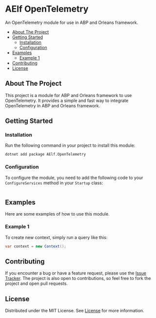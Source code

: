 # AElf OpenTelemetry

An OpenTelemetry module for use in ABP and Orleans framework.

- [About The Project](#about-the-project)
- [Getting Started](#getting-started)
  - [Installation](#installation)
  - [Configuration](#configuration)
- [Examples](#examples)
  - [Example 1](#example-1)
- [Contributing](#contributing)
- [License](#license)

## About The Project

This project is a module for ABP and Orleans framework to use OpenTelemetry. It provides a simple and fast way to integrate OpenTelemetry in ABP and Orleans framework.

## Getting Started

### Installation

Run the following command in your project to install this module:

```sh
dotnet add package AElf.OpenTelemetry
```

### Configuration

To configure the module, you need to add the following code to your `ConfigureServices` method in your `Startup` class:

```cs
```

## Examples

Here are some examples of how to use this module.

### Example 1

To create new context, simply run a query like this:

```cs
var context = new Context();
```

## Contributing

If you encounter a bug or have a feature request, please use the [Issue Tracker](https://github.com/AElfProject/aelf.opentelemetry/issues/new). The project is also open to contributions, so feel free to fork the project and open pull requests.

## License

Distributed under the MIT License. See [License](LICENSE) for more information.
